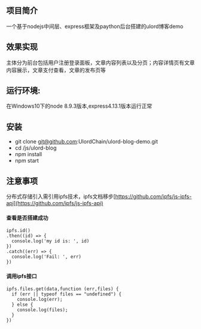 项目简介
------
一个基于nodejs中间层、express框架及paython后台搭建的ulord博客demo</br>

效果实现
------
主体分为前台包括用户注册登录面板，文章内容列表以及分页；内容详情页有文章内容展示，文章支付查看，文章的发布页等</br>

运行环境:
------
在Windows10下的node 8.9.3版本,express4.13.1版本运行正常</br>

安装
------
* git clone git@github.com:UlordChain/ulord-blog-demo.git </br>
* cd /js/ulord-blog</br>
* npm install</br>
* npm start</br>

注意事项 
------
分布式存储引入需引用ipfs技术，ipfs文档移步[https://github.com/ipfs/js-ipfs-api](https://github.com/ipfs/js-ipfs-api)</br>

#### 查看是否搭建成功
    ipfs.id()
    .then((id) => {
      console.log('my id is: ', id)
    })
    .catch((err) => {
      console.log('Fail: ', err)
    })
   
#### 调用ipfs接口
    ipfs.files.get(data,function (err,files) {
      if (err || typeof files == "undefined") {
        console.log(err);
      } else {
        console.log(files);
      }
    })
